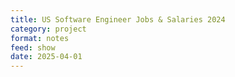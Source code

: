 ```yaml
---
title: US Software Engineer Jobs & Salaries 2024
category: project
format: notes
feed: show
date: 2025-04-01
---
```


